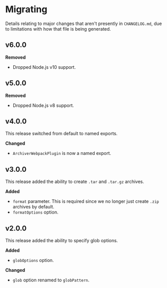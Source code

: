 # Migrating

Details relating to major changes that aren't presently in `CHANGELOG.md`, due to limitations with how that file is being generated.

## v6.0.0

**Removed**

- Dropped Node.js v10 support.

## v5.0.0

**Removed**

- Dropped Node.js v8 support.

## v4.0.0

This release switched from default to named exports.

**Changed**

- `ArchiverWebpackPlugin` is now a named export.

## v3.0.0

This release added the ability to create `.tar` and `.tar.gz` archives.

**Added**

- `format` parameter. This is required since we no longer just create `.zip` archives by default.
- `formatOptions` option.

## v2.0.0

This release added the ability to specify glob options.

**Added**

- `globOptions` option.

**Changed**

- `glob` option renamed to `globPattern`.
